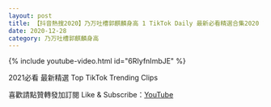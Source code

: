 ```yaml
---
layout: post
title: 【抖音熱搜2020】乃万吐槽郭麒麟身高 1 TikTok Daily 最新必看精選合集2020 12 28
date: 2020-12-28
category: 乃万吐槽郭麒麟身高
---
```


{% include youtube-video.html id="6RIyfnImbJE" %}

2021必看 最新精選 Top TikTok Trending Clips

喜歡請點贊轉發加訂閱 Like & Subscribe：[YouTube](https://www.youtube.com/channel/UCAoR7VcanIPd04uEq_GIylA/videos)

